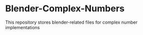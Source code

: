 # Blender-Complex-Numbers
This repository stores blender-related files for complex number implementations
